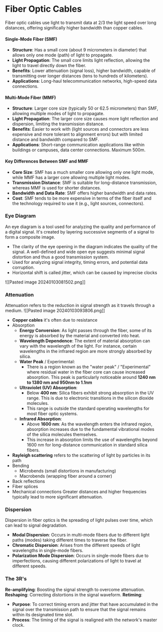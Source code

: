 # Fiber Optic Cables
Fiber optic cables use light to transmit data at 2/3 the light speed over long distances, offering significally higher bandwidth than copper cables.
#### Single-Mode Fiber (SMF)
- **Structure**: Has a small core (about 9 micrometers in diameter) that allows only one mode (path) of light to propagate.
- **Light Propagation**: The small core limits light reflection, allowing the light to travel directly down the fiber.
- **Benefits**: Lower attenuation (signal loss), higher bandwidth, capable of transmitting over longer distances (tens to hundreds of kilometers).
- **Applications**: Long-haul telecommunication networks, high-speed data connections.
#### Multi-Mode Fiber (MMF)
- **Structure**: Larger core size (typically 50 or 62.5 micrometers) than SMF, allowing multiple modes of light to propagate.
- **Light Propagation**: The larger core size causes more light reflection and dispersion, limiting the transmission distance.
- **Benefits**: Easier to work with (light sources and connectors are less expensive and more tolerant to alignment errors) but with limited distance and bandwidth compared to SMF.
- **Applications**: Short-range communication applications like within buildings or campuses, data center connections. Maximum 500m.

#### Key Differences Between SMF and MMF
- **Core Size**: SMF has a much smaller core allowing only one light mode, while MMF has a larger core allowing multiple light modes.
- **Transmission Distance**: SMF is suitable for long-distance transmission, whereas MMF is used for shorter distances.
- **Bandwidth and Data Rate**: SMF offers higher bandwidth and data rates.
- **Cost**: SMF tends to be more expensive in terms of the fiber itself and the technology required to use it (e.g., light sources, connectors).

### Eye Diagram
An eye diagram is a tool used for analyzing the quality and performance of a digital signal. It's created by layering successive segments of a signal to form a composite image.
- The clarity of the eye opening in the diagram indicates the quality of the signal. A well-defined and wide open eye suggests minimal signal distortion and thus a good transmission system.
- Used for analyzing signal integrity, timing errors, and potential data corruption.
- Horizontal shift is called jitter, which can be caused by imprecise clocks

![[Pasted image 20240103081502.png]]


### Attenuation
Attenuation refers to the reduction in signal strength as it travels through a medium.
![[Pasted image 20240103093806.png]]
- **Copper cables** it's often due to resistance
- Absorption
	- **Energy Conversion**: As light passes through the fiber, some of its energy is absorbed by the material and converted into heat.
	- **Wavelength Dependence**: The extent of material absorption can vary with the wavelength of the light. For instance, certain wavelengths in the infrared region are more strongly absorbed by silica. 
	- **Water Peak** / Experimental:
	    - There is a region known as the "water peak" / "Experimental" where residual water in the fiber core can cause increased absorption. This peak is particularly noticeable around **1240 nm to 1380 nm and 950nm to 1.1nm**
	- **Ultraviolet (UV) Absorption**:
	    - Below **400 nm**: Silica fibers exhibit strong absorption in the UV range. This is due to electronic transitions in the silicon dioxide molecules.
	    - This range is outside the standard operating wavelengths for most fiber optic systems.
	- **Infrared Absorption**:
	    - Above **1600 nm**: As the wavelength enters the infrared region, absorption increases due to the fundamental vibrational modes of the silica molecules themselves.
	    - This increase in absorption limits the use of wavelengths beyond 1600 nm for long-distance communication in standard silica fibers.
- **Rayleigh scattering** refers to the scattering of light by particles in its path
- Bending
	- Microbends (small distortions in manufacturing)
	- Macrobends (wrapping fiber around a corner)
- Back reflections
- Fiber splices
- Mechanical connections
Greater distances and higher frequencies typically lead to more significant attenuation.

### Dispersion
Dispersion in fiber optics is the spreading of light pulses over time, which can lead to signal degradation.
- **Modal Dispersion**: Occurs in multi-mode fibers due to different light paths (modes) taking different times to traverse the fiber.
- **Chromatic Dispersion**: Arises from the different speeds of light wavelengths in single-mode fibers.
- **Polarization Mode Dispersion**: Occurs in single-mode fibers due to imperfections, causing different polarizations of light to travel at different speeds.

### The 3R's
**Re-amplifying**: Boosting the signal strength to overcome attenuation.
**Reshaping**: Correcting distortions in the signal waveform.
**Retiming**: 
- **Purpose**: To correct timing errors and jitter that have accumulated in the signal over the transmission path to ensure that the signal remains within its designated time slot.
- **Process**: The timing of the signal is realigned with the network's master clock.
